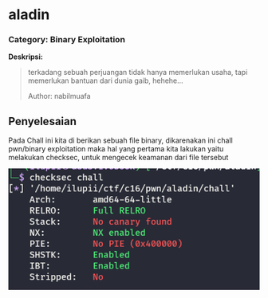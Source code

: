 # aladin
### Category: Binary Exploitation

**Deskripsi:**
>terkadang sebuah perjuangan tidak hanya memerlukan usaha, tapi memerlukan bantuan dari dunia gaib, hehehe...
>
>Author: nabilmuafa

## Penyelesaian
Pada Chall ini kita di berikan sebuah file binary, dikarenakan ini chall pwn/binary exploitation maka hal yang pertama kita lakukan yaitu 
melakukan checksec, untuk mengecek keamanan dari file tersebut

![Preview](images/1.png)
